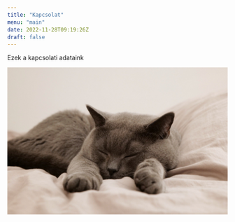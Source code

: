 ```yaml
---
title: "Kapcsolat"
menu: "main"
date: 2022-11-28T09:19:26Z
draft: false
---
```


Ezek a kapcsolati adataink

![Egy cuki cica](/cat-gd6b431dad_1920.jpg)

